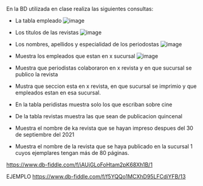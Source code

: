En la BD utilizada en clase realiza las siguientes consultas:

* La tabla empleado
 ![image](https://user-images.githubusercontent.com/104279806/172027627-3bcef2c6-4327-49bb-be86-4b75f15a4703.png)

* Los titulos de las revistas
![image](https://user-images.githubusercontent.com/104279806/172027702-0f34b653-ba9b-4e8f-a7f5-77a70a096320.png)

* Los nombres, apellidos y especialidad de los periodostas
![image](https://user-images.githubusercontent.com/104279806/172027891-201fc7c4-4c86-480e-bfee-e9c3f6833c6d.png)

* Muestra los empleados que estan en x sucursal
![image](https://user-images.githubusercontent.com/104279806/172028880-1247b87a-40cf-4c10-bca1-8089557b52a2.png)

* Muestra que periodistas colaboraron en x revista y en que sucursal se publico la revista
* Mustra que seccion esta en x revista, en que sucursal se imprimio y que empleados estan en esa sucursal.
* En la tabla peridistas muestra solo los que escriban sobre cine
* De la tabla revistas muestra las que sean de publicacion quincenal
* Muestra el nombre de ka revista que se hayan impreso despues del 30 de septiembre del 2021
* Muestra el nombre de la revista que se haya publicado en la sucursal 1 cuyos ejemplares tengan más de 80 páginas.

https://www.db-fiddle.com/f/iAUjGLoFoHtam2pK68Xh1B/1

EJEMPLO
https://www.db-fiddle.com/f/f5YQQo1MCXhD95LFCdiYFB/13
